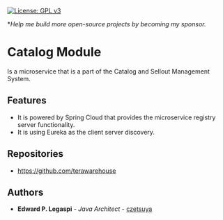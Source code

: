 [![License: GPL v3](https://img.shields.io/badge/License-GPLv3-blue.svg)](https://www.gnu.org/licenses/gpl-3.0)

**Help me build more open-source projects by becoming my sponsor.*

# Catalog Module

Is a microservice that is a part of the Catalog and Sellout Management System.

## Features

 - It is powered by Spring Cloud that provides the microservice registry server functionality.
 - It is using Eureka as the client server discovery.

## Repositories

 - https://github.com/terawarehouse
 
## Authors

 * **Edward P. Legaspi** - *Java Architect* - [czetsuya](https://github.com/czetsuya)
